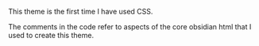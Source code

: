This theme is the first time I have used CSS.

The comments in the code refer to aspects of the core obsidian html that I used to create this theme.
